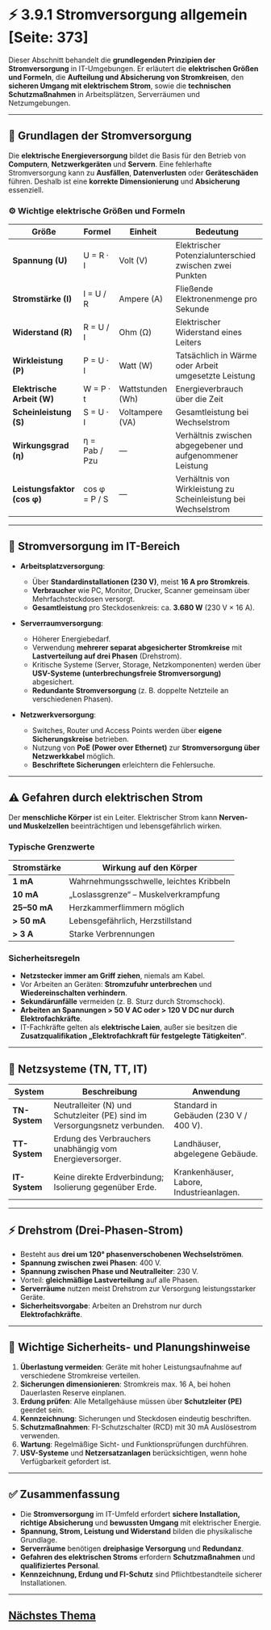 # ⚡ 3.9.1 Stromversorgung allgemein [Seite: 373]

Dieser Abschnitt behandelt die **grundlegenden Prinzipien der Stromversorgung** in IT-Umgebungen. Er erläutert die **elektrischen Größen und Formeln**, die **Aufteilung und Absicherung von Stromkreisen**, den **sicheren Umgang mit elektrischem Strom**, sowie die **technischen Schutzmaßnahmen** in Arbeitsplätzen, Serverräumen und Netzumgebungen.

---

## 🔋 Grundlagen der Stromversorgung

Die **elektrische Energieversorgung** bildet die Basis für den Betrieb von **Computern**, **Netzwerkgeräten** und **Servern**.
Eine fehlerhafte Stromversorgung kann zu **Ausfällen**, **Datenverlusten** oder **Geräteschäden** führen. Deshalb ist eine **korrekte Dimensionierung** und **Absicherung** essenziell.

### ⚙️ Wichtige elektrische Größen und Formeln

| Größe                       | Formel        | Einheit          | Bedeutung                                                      |
| --------------------------- | ------------- | ---------------- | -------------------------------------------------------------- |
| **Spannung (U)**            | U = R · I     | Volt (V)         | Elektrischer Potenzialunterschied zwischen zwei Punkten        |
| **Stromstärke (I)**         | I = U / R     | Ampere (A)       | Fließende Elektronenmenge pro Sekunde                          |
| **Widerstand (R)**          | R = U / I     | Ohm (Ω)          | Elektrischer Widerstand eines Leiters                          |
| **Wirkleistung (P)**        | P = U · I     | Watt (W)         | Tatsächlich in Wärme oder Arbeit umgesetzte Leistung           |
| **Elektrische Arbeit (W)**  | W = P · t     | Wattstunden (Wh) | Energieverbrauch über die Zeit                                 |
| **Scheinleistung (S)**      | S = U · I     | Voltampere (VA)  | Gesamtleistung bei Wechselstrom                                |
| **Wirkungsgrad (η)**        | η = Pab / Pzu | —                | Verhältnis zwischen abgegebener und aufgenommener Leistung     |
| **Leistungsfaktor (cos φ)** | cos φ = P / S | —                | Verhältnis von Wirkleistung zu Scheinleistung bei Wechselstrom |

---

## 🧩 Stromversorgung im IT-Bereich

* **Arbeitsplatzversorgung**:

  * Über **Standardinstallationen (230 V)**, meist **16 A pro Stromkreis**.
  * **Verbraucher** wie PC, Monitor, Drucker, Scanner gemeinsam über Mehrfachsteckdosen versorgt.
  * **Gesamtleistung** pro Steckdosenkreis: ca. **3.680 W** (230 V × 16 A).

* **Serverraumversorgung**:

  * Höherer Energiebedarf.
  * Verwendung **mehrerer separat abgesicherter Stromkreise** mit **Lastverteilung auf drei Phasen** (Drehstrom).
  * Kritische Systeme (Server, Storage, Netzkomponenten) werden über **USV-Systeme (unterbrechungsfreie Stromversorgung)** abgesichert.
  * **Redundante Stromversorgung** (z. B. doppelte Netzteile an verschiedenen Phasen).

* **Netzwerkversorgung**:

  * Switches, Router und Access Points werden über **eigene Sicherungskreise** betrieben.
  * Nutzung von **PoE (Power over Ethernet)** zur **Stromversorgung über Netzwerkkabel** möglich.
  * **Beschriftete Sicherungen** erleichtern die Fehlersuche.

---

## ⚠️ Gefahren durch elektrischen Strom

Der **menschliche Körper** ist ein Leiter. Elektrischer Strom kann **Nerven- und Muskelzellen** beeinträchtigen und lebensgefährlich wirken.

### Typische Grenzwerte

| Stromstärke  | Wirkung auf den Körper                  |
| ------------ | --------------------------------------- |
| **1 mA**     | Wahrnehmungsschwelle, leichtes Kribbeln |
| **10 mA**    | „Loslassgrenze“ – Muskelverkrampfung    |
| **25–50 mA** | Herzkammerflimmern möglich              |
| **> 50 mA**  | Lebensgefährlich, Herzstillstand        |
| **> 3 A**    | Starke Verbrennungen                    |

### Sicherheitsregeln

* **Netzstecker immer am Griff ziehen**, niemals am Kabel.
* Vor Arbeiten an Geräten: **Stromzufuhr unterbrechen** und **Wiedereinschalten verhindern**.
* **Sekundärunfälle** vermeiden (z. B. Sturz durch Stromschock).
* **Arbeiten an Spannungen > 50 V AC oder > 120 V DC nur durch Elektrofachkräfte**.
* IT-Fachkräfte gelten als **elektrische Laien**, außer sie besitzen die **Zusatzqualifikation „Elektrofachkraft für festgelegte Tätigkeiten“**.

---

## 🔌 Netzsysteme (TN, TT, IT)

| System        | Beschreibung                                                               | Anwendung                                |
| ------------- | -------------------------------------------------------------------------- | ---------------------------------------- |
| **TN-System** | Neutralleiter (N) und Schutzleiter (PE) sind im Versorgungsnetz verbunden. | Standard in Gebäuden (230 V / 400 V).    |
| **TT-System** | Erdung des Verbrauchers unabhängig vom Energieversorger.                   | Landhäuser, abgelegene Gebäude.          |
| **IT-System** | Keine direkte Erdverbindung; Isolierung gegenüber Erde.                    | Krankenhäuser, Labore, Industrieanlagen. |

---

## ⚡ Drehstrom (Drei-Phasen-Strom)

* Besteht aus **drei um 120° phasenverschobenen Wechselströmen**.
* **Spannung zwischen zwei Phasen**: 400 V.
* **Spannung zwischen Phase und Neutralleiter**: 230 V.
* Vorteil: **gleichmäßige Lastverteilung** auf alle Phasen.
* **Serverräume** nutzen meist Drehstrom zur Versorgung leistungsstarker Geräte.
* **Sicherheitsvorgabe**: Arbeiten an Drehstrom nur durch **Elektrofachkräfte**.

---

## 🔧 Wichtige Sicherheits- und Planungshinweise

1. **Überlastung vermeiden**: Geräte mit hoher Leistungsaufnahme auf verschiedene Stromkreise verteilen.
2. **Sicherungen dimensionieren**: Stromkreis max. 16 A, bei hohen Dauerlasten Reserve einplanen.
3. **Erdung prüfen**: Alle Metallgehäuse müssen über **Schutzleiter (PE)** geerdet sein.
4. **Kennzeichnung**: Sicherungen und Steckdosen eindeutig beschriften.
5. **Schutzmaßnahmen**: FI-Schutzschalter (RCD) mit 30 mA Auslösestrom verwenden.
6. **Wartung**: Regelmäßige Sicht- und Funktionsprüfungen durchführen.
7. **USV-Systeme** und **Netzersatzanlagen** berücksichtigen, wenn hohe Verfügbarkeit gefordert ist.

---

## ✅ Zusammenfassung

* Die **Stromversorgung** im IT-Umfeld erfordert **sichere Installation, richtige Absicherung** und **bewussten Umgang** mit elektrischer Energie.
* **Spannung, Strom, Leistung und Widerstand** bilden die physikalische Grundlage.
* **Serverräume** benötigen **dreiphasige Versorgung** und **Redundanz**.
* **Gefahren des elektrischen Stroms** erfordern **Schutzmaßnahmen** und **qualifiziertes Personal**.
* **Kennzeichnung, Erdung und FI-Schutz** sind Pflichtbestandteile sicherer Installationen.

---

## [Nächstes Thema](./3.9.2_Green-IT_in_Netzwerken_berücksichtigen.md/)